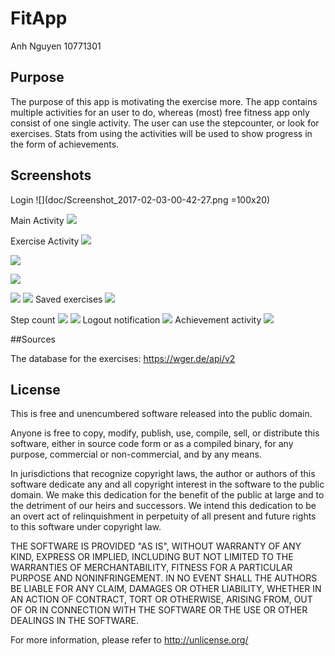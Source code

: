 # FitApp
Anh Nguyen
10771301

## Purpose
The purpose of this app is motivating the exercise more. The app contains multiple activities for an user to do, whereas (most) free fitness app only consist of one single activity. The user can use the stepcounter, or look for exercises. Stats from using the activities will be used to show progress in the form of achievements.

## Screenshots
Login
![](doc/Screenshot_2017-02-03-00-42-27.png =100x20)

Main Activity
![](doc/Screenshot_2017-02-03-00-42-42.png)

Exercise Activity
![](doc/Screenshot_2017-02-03-00-42-53.png)

![](doc/Screenshot_2017-02-03-00-43-20.png)

![](doc/Screenshot_2017-02-03-00-43-43.png)

![](doc/Screenshot_2017-02-03-00-43-54.png)
![](doc/Screenshot_2017-02-03-00-44-01.png)
Saved exercises
![](doc/Screenshot_2017-02-03-00-44-43.png)

Step count
![](doc/Screenshot_2017-02-03-00-44-54.png)
![](doc/Screenshot_2017-02-03-00-45-41.png)
Logout notification
![](doc/Screenshot_2017-02-03-00-45-58.png)
Achievement activity
![](doc/Screenshot_2017-02-03-00-46-24.png)

##Sources

The database for the exercises: https://wger.de/api/v2

## License
This is free and unencumbered software released into the public domain.

Anyone is free to copy, modify, publish, use, compile, sell, or
distribute this software, either in source code form or as a compiled
binary, for any purpose, commercial or non-commercial, and by any
means.

In jurisdictions that recognize copyright laws, the author or authors
of this software dedicate any and all copyright interest in the
software to the public domain. We make this dedication for the benefit
of the public at large and to the detriment of our heirs and
successors. We intend this dedication to be an overt act of
relinquishment in perpetuity of all present and future rights to this
software under copyright law.

THE SOFTWARE IS PROVIDED "AS IS", WITHOUT WARRANTY OF ANY KIND,
EXPRESS OR IMPLIED, INCLUDING BUT NOT LIMITED TO THE WARRANTIES OF
MERCHANTABILITY, FITNESS FOR A PARTICULAR PURPOSE AND NONINFRINGEMENT.
IN NO EVENT SHALL THE AUTHORS BE LIABLE FOR ANY CLAIM, DAMAGES OR
OTHER LIABILITY, WHETHER IN AN ACTION OF CONTRACT, TORT OR OTHERWISE,
ARISING FROM, OUT OF OR IN CONNECTION WITH THE SOFTWARE OR THE USE OR
OTHER DEALINGS IN THE SOFTWARE.

For more information, please refer to <http://unlicense.org/>
